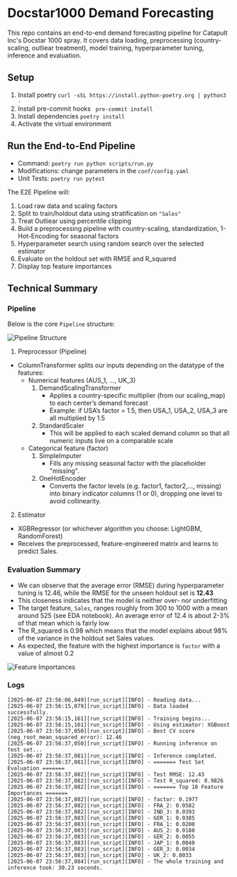 # Docstar1000 Demand Forecasting
This repo contains an end-to-end demand forecasting pipeline for Catapult Inc's Docstar 1000 spray. It covers data loading, preprocessing (country-scaling, outliear treatment), model training, hyperparameter tuning, inference and evaluation.

## Setup
1. Install poetry
``` curl -sSL https://install.python-poetry.org | python3 - ```
2. Install pre-commit hooks
``` pre-commit install```
3. Install dependencies
`poetry install`
4. Activate the virtual environment
 
## Run the End-to-End Pipeline
- Command: `poetry run python scripts/run.py`
- Modifications: change parameters in the `conf/config.yaml`
- Unit Tests: `poetry run pytest`

The E2E Pipeline will:
1. Load raw data and scaling factors
2. Split to train/holdout data using stratification on `"Sales"`
3. Treat Outliear using percentile clipping
4. Build a preprocessing pipeline with country-scaling, standardization, 1-Hot-Encoding for seasonal factors
5. Hyperparameter search using random search over the selected estimator
6. Evaluate on the holdout set with RMSE and R_squared
7. Display top feature importances

## Technical Summary

### Pipeline
Below is the core `Pipeline` structure:

![Pipeline Structure](data/pipeline.png)

1. Preprocessor (Pipeline)
- ColumnTransformer splits our inputs depending on the datatype of the features:
    - Numerical features (AUS_1, ..., UK_3)
        1) DemandScalingTransformer
            - Applies a country-specific multiplier (from our scaling_map) to each center’s demand forecast
            - Example: if USA’s factor = 1.5, then USA_1, USA_2, USA_3 are all multiplied by 1.5
        2) StandardScaler
            - This will be applied to each scaled demand column so that all numeric inputs live on a comparable scale
    - Categorical feature (factor)
        1) SimpleImputer
            - Fills any missing seasonal factor with the placeholder "missing".
        2) OneHotEncoder
            - Converts the factor levels (e.g. factor1, factor2,..., missing) into binary indicator columns (1 or 0), dropping one level to avoid collinearity.
2. Estimator
- XGBRegressor (or whichever algorithm you choose: LightGBM, RandomForest)
- Receives the preprocessed, feature-engineered matrix and learns to predict Sales.

### Evaluation Summary

- We can observe that the average error (RMSE) during hyperparameter tuning is 12.46, while the RMSE for the unseen holdout set is **12.43**
- This closeness indicates that the model is neither over- nor underfitting
- The target feature, `Sales`, ranges roughly from 300 to 1000 with a mean around 525 (see EDA notebook). An average error of 12.4 is about 2-3% of that mean which is fairly low
- The R_squared is 0.98 which means that the model explains about 98% of the variance in the holdout set Sales values.
- As expected, the feature with the highest importance is `factor` with a value of almost 0.2

![Feature Importances](data/feat_imp.png)

### Logs
```
[2025-06-07 23:56:06,849][run_script][INFO] - Reading data...
[2025-06-07 23:56:15,079][run_script][INFO] - Data loaded successfully.
[2025-06-07 23:56:15,161][run_script][INFO] - Training begins...
[2025-06-07 23:56:15,161][run_script][INFO] - Using estimator: XGBoost
[2025-06-07 23:56:37,050][run_script][INFO] - Best CV score (neg_root_mean_squared_error): 12.46
[2025-06-07 23:56:37,050][run_script][INFO] - Running inference on test set...
[2025-06-07 23:56:37,081][run_script][INFO] - Inference completed.
[2025-06-07 23:56:37,081][run_script][INFO] - ======= Test Set Evaluation =======
[2025-06-07 23:56:37,082][run_script][INFO] - Test RMSE: 12.43
[2025-06-07 23:56:37,082][run_script][INFO] - Test R_squared: 0.9826
[2025-06-07 23:56:37,082][run_script][INFO] - ======= Top 10 Feature Importances =======
[2025-06-07 23:56:37,082][run_script][INFO] - factor: 0.1977
[2025-06-07 23:56:37,082][run_script][INFO] - FRA_2: 0.0582
[2025-06-07 23:56:37,082][run_script][INFO] - IND_3: 0.0393
[2025-06-07 23:56:37,083][run_script][INFO] - GER_1: 0.0385
[2025-06-07 23:56:37,083][run_script][INFO] - FRA_1: 0.0200
[2025-06-07 23:56:37,083][run_script][INFO] - AUS_2: 0.0188
[2025-06-07 23:56:37,083][run_script][INFO] - GER_2: 0.0055
[2025-06-07 23:56:37,083][run_script][INFO] - JAP_1: 0.0040
[2025-06-07 23:56:37,083][run_script][INFO] - GER_3: 0.0034
[2025-06-07 23:56:37,083][run_script][INFO] - UK_2: 0.0033
[2025-06-07 23:56:37,084][run_script][INFO] - The whole training and inference took: 30.23 seconds.
```
